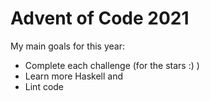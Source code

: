 # Advent of Code 2021

My main goals for this year:
- Complete each challenge (for the stars :) )
- Learn more Haskell and
- Lint code
